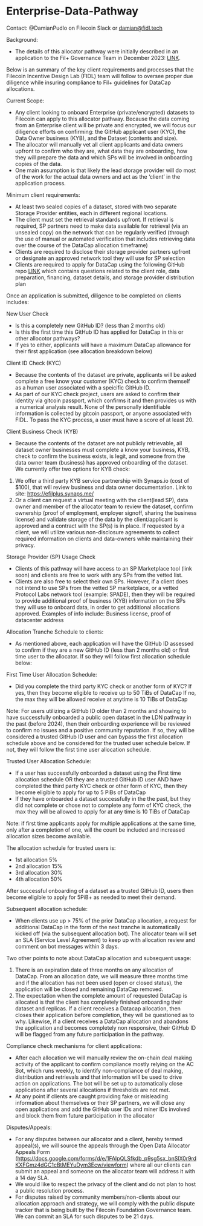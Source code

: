 # Enterprise-Data-Pathway

Contact: @DamianPudlo on Filecoin Slack or damian@fidl.tech

Background:
- The details of this allocator pathway were initially described in an application to the Fil+ Governance Team in December 2023: [LINK](https://github.com/filecoin-project/notary-governance/issues/997). 

Below is an summary of the key client requirements and processes that the Filecoin Incentive Design Lab (FIDL) team will follow to oversee proper due diligence while insuring compliance to Fil+ guidelines for DataCap allocations.

Current Scope: 
- Any client looking to onboard Enterprise (private/encrypted) datasets to Filecoin can apply to this allocator pathway. Because the data coming from an Enterprise client will be private and encrypted, we will focus our diligence efforts on confirming: the GitHub applicant user (KYC), the Data Owner business (KYB), and the Dataset (contents and size).
- The allocator will manually vet all client applicants and data owners upfront to confirm who they are, what data they are onboarding, how they will prepare the data and which SPs will be involved in onboarding copies of the data.
- One main assumption is that likely the lead storage provider will do most of the work for the actual data owners and act as the ‘client’ in the application process.

Minimum client requirements:
- At least two sealed copies of a dataset, stored with two separate Storage Provider entities, each in different regional locations.
- The client must set the retrieval standards upfront. If retrieval is required, SP partners need to make data available for retrieval (via an unsealed copy) on the network that can be regularly verified (through the use of manual or automated verification that includes retrieving data over the course of the DataCap allocation timeframe)
- Clients are required to disclose their storage provider partners upfront or designate an approved network tool they will use for SP selection
- Clients are required to apply for DataCap using the following GitHub repo [LINK](https://github.com/fidlabs/Enterprise-Data-Pathway/issues/new) which contains questions related to the client role, data preparation, financing, dataset details, and storage provider distribution plan

Once an application is submitted, diligence to be completed on clients includes:

New User Check
  - Is this a completely new GitHub ID? (less than 2 months old)
  - Is this the first time this GitHub ID has applied for DataCap in this or other allocotor pathways?
  - If yes to either, applicants will have a maximum DataCap allowance for their first application (see allocation breakdown below)

Client ID Check (KYC)
- Because the contents of the dataset are private, applicants will be asked complete a free know your customer (KYC) check to confirm themself as a human user associated with a speicific GitHub ID.
- As part of our KYC check project, users are asked to confirm their identity via gitcoin passport, which confirms it and then provides us with a numerical analysis result. None of the personally identifiable information is collected by gitcoin passport, or anyone associated with FIDL. To pass the KYC process, a user must have a score of at least 20.

Client Business Check (KYB)
- Because the contents of the dataset are not publicly retrievable, all dataset owner businesses must complete a know your business, KYB, check to confirm the business exists, is legit, and someone from the data owner team (business) has approved onboarding of the dataset.
We currently offer two options for KYB check:
1) We offer a third party KYB service partnership with Synaps.io (cost of $100), that will review business and data owner documentation. Link to site: https://efilplus.synaps.me/
2) Or a client can request a virtual meeting with the client(lead SP), data owner and member of the allocator team to review the dataset, confirm ownership (proof of employment, employer signoff, sharing the business license) and validate storage of the data by the client/applicant is approved and a contract with the SP(s) is in place. If requested by a client, we will utilize various non-disclosure agreements to collect required information on clients and data-owners while maintaining their privacy.

Storage Provider (SP) Usage Check
- Clients of this pathway will have access to an SP Marketplace tool (link soon) and clients are free to work with any SPs from the vetted list. 
- Clients are also free to select their own SPs. However, if a client does not intend to use SPs from the vetted SP marketplace, or a vetted Protocol Labs network tool (example: SPADE), then they will be required to provide additional proof of business (KYB) information on the SPs they will use to onboard data, in order to get additional allocations approved. Examples of info include: Business license, proof of datacenter address

Allocation Tranche Schedule to clients:
- As mentioned above, each application will have the GitHub ID assessed to confirm if they are a new GitHub ID (less than 2 months old) or first time user to the allocator. If so they will follow first allocation schedule below:

First Time User Allocation Schedule: 
- Did you complete the third party KYC check or another form of KYC? If yes, then they become eligible to receive up to 50 TiBs of DataCap
If no, the max they will be allowed receive at anytime is 10 TiBs of DataCap

Note: For users utilizing a GitHub ID older than 2 months and showing to have successfully onboarded a public open dataset in the LDN pathway in the past (before 2024), then their onboarding experience will be reviewed to confirm no issues and a positive community reputation. If so, they will be considered a trusted GitHub ID user and can bypass the first allocation schedule above and be considered for the trusted user schedule below.  If not, they will follow the first time user allocation schedule.

Trusted User Allocation Schedule:
- If a user has successfully onboarded a dataset using the First time allocation schedule OR they are a trusted GitHub ID user
AND have completed the third party KYC check or other form of KYC, then they become eligible to apply for up to 5 PiBs of DataCap
- If they have onboarded a dataset successfully in the the past, but they did not complete or chose not to complete any form of KYC check, the max they will be allowed to apply for at any time  is 10 TiBs of DataCap

Note: if first time applicants apply for multiple applications at the same time, only after a completion of one, will the count be included and increased allocation sizes become available.

The allocation schedule for trusted users is:                                     
- 1st allocation         5%
- 2nd allocation        15%
- 3rd allocation        30%
- 4th allocation        50%

After successful onboarding of a dataset as a trusted GitHub ID, users then become eligible to apply for 5PiB+ as needed to meet their demand.

Subsequent allocation schedule:
- When clients use up > 75% of the prior DataCap allocation, a request for additional DataCap in the form of the next tranche is automatically kicked off (via the subsequent allocation bot). The allocator team will set an SLA (Service Level Agreement) to keep up with allocation review and comment on bot messages within 3 days.

Two other points to note about DataCap allocation and subsequent usage: 
1) There is an expiration date of three months on any allocation of DataCap. From an allocation date, we will measure three months time and if the allocation has not been used (open or closed status), the application will be closed and remaining DataCap removed.
2) The expectation when the complete amount of requested DataCap is allocated is that the client has completely finished onboarding their dataset and replicas. If a client receives a Datacap allocation, then closes their application before completion, they will be questioned as to why. Likewise, if a client receives a DataCap allocation and abandons the application and becomes completely non responsive, their GitHub ID will be flagged from any future participation in the pathway. 

Compliance check mechanisms for client applications:
- After each allocation we will manually review the on-chain deal making activity of the applicant to confirm compliance mostly relying on the AC Bot, which runs weekly, to identify non-compliance of deal making, distribution and retrievals and that information will be used to drive action on applications. The bot will be set up to automatically close applications after several allocations if thresholds are not met.
- At any point if clients are caught providing fake or misleading information about themselves or their SP partners, we will close any open applications and add the GitHub user IDs and miner IDs involved and block them from future participation in the allocator

Disputes/Appeals:
- For any disputes between our allocator and a client, hereby termed appeal(s), we will source the appeals through the Open Data Allocator Appeals Form (https://docs.google.com/forms/d/e/1FAIpQLSfkdb_p9sg5sx_bnSlX0r9rdKXFGmz4dGC1cBtMEYuDym3Ecw/viewform) where all our clients can submit an appeal and someone on the allocator team will address it with a 14 day SLA. 
- We would like to respect the privacy of the client and do not plan to host a public resolution process.
- For disputes raised by community members/non-clients about our allocation approach and strategy, we will comply with the public dispute tracker that is being built by the Filecoin Foundation Governance team. We can commit an SLA for such disputes to be 21 days.
